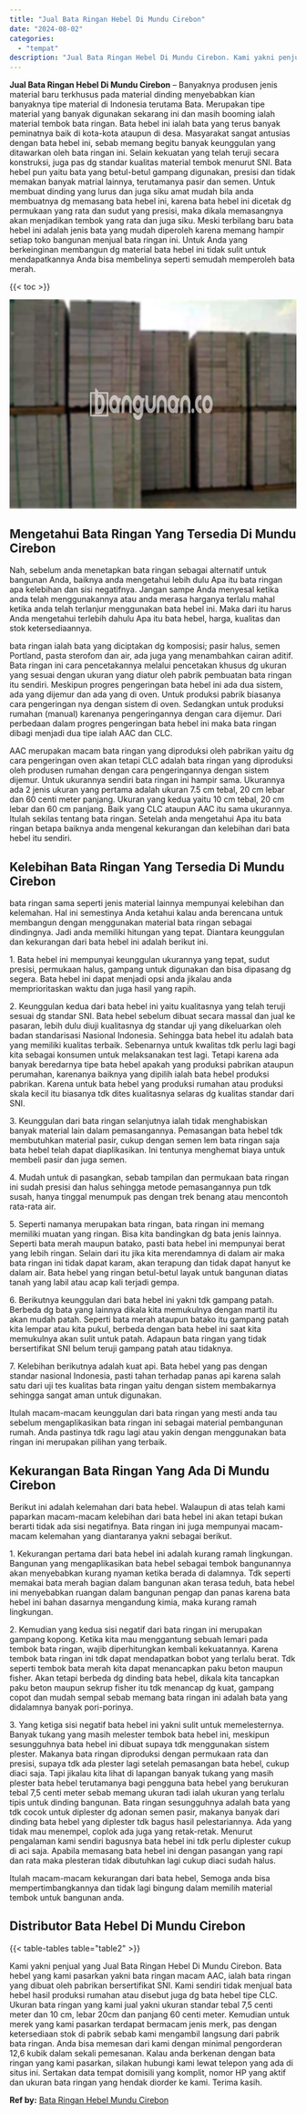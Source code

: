 ```yaml
---
title: "Jual Bata Ringan Hebel Di Mundu Cirebon"
date: "2024-08-02"
categories: 
  - "tempat"
description: "Jual Bata Ringan Hebel Di Mundu Cirebon. Kami yakni penjual yang Jual Bata Ringan Hebel Di Mundu Cirebon. Bata hebel yang kami pasarkan yakni bata ringan mac..."
---
```


**Jual Bata Ringan Hebel Di Mundu Cirebon** – Banyaknya produsen jenis material baru terkhusus pada material dinding menyebabkan kian banyaknya tipe material di Indonesia terutama Bata. Merupakan tipe material yang banyak digunakan sekarang ini dan masih booming ialah material tembok bata ringan. Bata hebel ini ialah bata yang terus banyak peminatnya baik di kota-kota ataupun di desa. Masyarakat sangat antusias dengan bata hebel ini, sebab memang begitu banyak keunggulan yang ditawarkan oleh bata ringan ini. Selain kekuatan yang telah teruji secara konstruksi, juga pas dg standar kualitas material tembok menurut SNI. Bata hebel pun yaitu bata yang betul-betul gampang digunakan, presisi dan tidak memakan banyak matrial lainnya, terutamanya pasir dan semen. Untuk membuat dinding yang lurus dan juga siku amat mudah bila anda membuatnya dg memasang bata hebel ini, karena bata hebel ini dicetak dg permukaan yang rata dan sudut yang presisi, maka dikala memasangnya akan menjadikan tembok yang rata dan juga siku. Meski terbilang baru bata hebel ini adalah jenis bata yang mudah diperoleh karena memang hampir setiap toko bangunan menjual bata ringan ini. Untuk Anda yang berkeinginan membangun dg material bata hebel ini tidak sulit untuk mendapatkannya Anda bisa membelinya seperti semudah memperoleh bata merah.

{{< toc >}}

![Jual Bata Ringan Hebel Di Mundu Cirebon](/images/jual-hebel-murah-21.png)

## Mengetahui Bata Ringan Yang Tersedia Di Mundu Cirebon

Nah, sebelum anda menetapkan bata ringan sebagai alternatif untuk bangunan Anda, baiknya anda mengetahui lebih dulu Apa itu bata ringan apa kelebihan dan sisi negatifnya. Jangan sampe Anda menyesal ketika anda telah menggunakannya atau anda merasa harganya terlalu mahal ketika anda telah terlanjur menggunakan bata hebel ini. Maka dari itu harus Anda mengetahui terlebih dahulu Apa itu bata hebel, harga, kualitas dan stok ketersediaannya.

bata ringan ialah bata yang diciptakan dg komposisi; pasir halus, semen Portland, pasta sterofom dan air, ada juga yang menambahkan cairan aditif. Bata ringan ini cara pencetakannya melalui pencetakan khusus dg ukuran yang sesuai dengan ukuran yang diatur oleh pabrik pembuatan bata ringan itu sendiri. Meskipun progres pengeringan bata hebel ini ada dua sistem, ada yang dijemur dan ada yang di oven. Untuk produksi pabrik biasanya cara pengeringan nya dengan sistem di oven. Sedangkan untuk produksi rumahan (manual) karenanya pengeringannya dengan cara dijemur. Dari perbedaan dalam progres pengeringan bata hebel ini maka bata ringan dibagi menjadi dua tipe ialah AAC dan CLC.

AAC merupakan macam bata ringan yang diproduksi oleh pabrikan yaitu dg cara pengeringan oven akan tetapi CLC adalah bata ringan yang diproduksi oleh produsen rumahan dengan cara pengeringannya dengan sistem dijemur. Untuk ukurannya sendiri bata ringan ini hampir sama. Ukurannya ada 2 jenis ukuran yang pertama adalah ukuran 7.5 cm tebal, 20 cm lebar dan 60 centi meter panjang. Ukuran yang kedua yaitu 10 cm tebal, 20 cm lebar dan 60 cm panjang. Baik yang CLC ataupun AAC itu sama ukurannya. Itulah sekilas tentang bata ringan. Setelah anda mengetahui Apa itu bata ringan betapa baiknya anda mengenal kekurangan dan kelebihan dari bata hebel itu sendiri.

## Kelebihan Bata Ringan Yang Tersedia Di Mundu Cirebon

bata ringan sama seperti jenis material lainnya mempunyai kelebihan dan kelemahan. Hal ini semestinya Anda ketahui kalau anda berencana untuk membangun dengan menggunakan material bata ringan sebagai dindingnya. Jadi anda memiliki hitungan yang tepat. Diantara keunggulan dan kekurangan dari bata hebel ini adalah berikut ini.

1\. Bata hebel ini mempunyai keunggulan ukurannya yang tepat, sudut presisi, permukaan halus, gampang untuk digunakan dan bisa dipasang dg segera. Bata hebel ini dapat menjadi opsi anda jikalau anda memprioritaskan waktu dan juga hasil yang rapih.

2\. Keunggulan kedua dari bata hebel ini yaitu kualitasnya yang telah teruji sesuai dg standar SNI. Bata hebel sebelum dibuat secara massal dan jual ke pasaran, lebih dulu diuji kualitasnya dg standar uji yang dikeluarkan oleh badan standarisasi Nasional Indonesia. Sehingga bata hebel itu adalah bata yang memiliki kualitas terbaik. Sebenarnya untuk kwalitas tdk perlu lagi bagi kita sebagai konsumen untuk melaksanakan test lagi. Tetapi karena ada banyak beredarnya tipe bata hebel apakah yang produksi pabrikan ataupun perumahan, karenanya baiknya yang dipilih ialah bata hebel produksi pabrikan. Karena untuk bata hebel yang produksi rumahan atau produksi skala kecil itu biasanya tdk dites kualitasnya selaras dg kualitas standar dari SNI.

3\. Keunggulan dari bata ringan selanjutnya ialah tidak menghabiskan banyak material lain dalam pemasangannya. Pemasangan bata hebel tdk membutuhkan material pasir, cukup dengan semen lem bata ringan saja bata hebel telah dapat diaplikasikan. Ini tentunya menghemat biaya untuk membeli pasir dan juga semen.

4\. Mudah untuk di pasangkan, sebab tampilan dan permukaan bata ringan ini sudah presisi dan halus sehingga metode pemasangannya pun tdk susah, hanya tinggal menumpuk pas dengan trek benang atau mencontoh rata-rata air.

5\. Seperti namanya merupakan bata ringan, bata ringan ini memang memiliki muatan yang ringan. Bisa kita bandingkan dg bata jenis lainnya. Seperti bata merah maupun batako, pasti bata hebel ini mempunyai berat yang lebih ringan. Selain dari itu jika kita merendamnya di dalam air maka bata ringan ini tidak dapat karam, akan terapung dan tidak dapat hanyut ke dalam air. Bata hebel yang ringan betul-betul layak untuk bangunan diatas tanah yang labil atau acap kali terjadi gempa.

6\. Berikutnya keunggulan dari bata hebel ini yakni tdk gampang patah. Berbeda dg bata yang lainnya dikala kita memukulnya dengan martil itu akan mudah patah. Seperti bata merah ataupun batako itu gampang patah kita lempar atau kita pukul, berbeda dengan bata hebel ini saat kita memukulnya akan sulit untuk patah. Adapaun bata ringan yang tidak bersertifikat SNI belum teruji gampang patah atau tidaknya.

7\. Kelebihan berikutnya adalah kuat api. Bata hebel yang pas dengan standar nasional Indonesia, pasti tahan terhadap panas api karena salah satu dari uji tes kualitas bata ringan yaitu dengan sistem membakarnya sehingga sangat aman untuk digunakan.

Itulah macam-macam keunggulan dari bata ringan yang mesti anda tau sebelum mengaplikasikan bata ringan ini sebagai material pembangunan rumah. Anda pastinya tdk ragu lagi atau yakin dengan menggunakan bata ringan ini merupakan pilihan yang terbaik.

## Kekurangan Bata Ringan Yang Ada Di Mundu Cirebon

Berikut ini adalah kelemahan dari bata hebel. Walaupun di atas telah kami paparkan macam-macam kelebihan dari bata hebel ini akan tetapi bukan berarti tidak ada sisi negatifnya. Bata ringan ini juga mempunyai macam-macam kelemahan yang diantaranya yakni sebagai berikut.

1\. Kekurangan pertama dari bata hebel ini adalah kurang ramah lingkungan. Bangunan yang mengaplikasikan bata hebel sebagai tembok bangunannya akan menyebabkan kurang nyaman ketika berada di dalamnya. Tdk seperti memakai bata merah bagian dalam bangunan akan terasa teduh, bata hebel ini menyebabkan ruangan dalam bangunan pengap dan panas karena bata hebel ini bahan dasarnya mengandung kimia, maka kurang ramah lingkungan.

2\. Kemudian yang kedua sisi negatif dari bata ringan ini merupakan gampang kopong. Ketika kita mau menggantung sebuah lemari pada tembok bata ringan, wajib diperhitungkan kembali kekuatannya. Karena tembok bata ringan ini tdk dapat mendapatkan bobot yang terlalu berat. Tdk seperti tembok bata merah kita dapat menancapkan paku beton maupun fisher. Akan tetapi berbeda dg dinding bata hebel, dikala kita tancapkan paku beton maupun sekrup fisher itu tdk menancap dg kuat, gampang copot dan mudah sempal sebab memang bata ringan ini adalah bata yang didalamnya banyak pori-porinya.

3\. Yang ketiga sisi negatif bata hebel ini yakni sulit untuk memelesternya. Banyak tukang yang masih melester tembok bata hebel ini, meskipun sesungguhnya bata hebel ini dibuat supaya tdk menggunakan sistem plester. Makanya bata ringan diproduksi dengan permukaan rata dan presisi, supaya tdk ada plester lagi setelah pemasangan bata hebel, cukup diaci saja. Tapi jikalau kita lihat di lapangan banyak tukang yang masih plester bata hebel terutamanya bagi pengguna bata hebel yang berukuran tebal 7,5 centi meter sebab memang ukuran tadi ialah ukuran yang terlalu tipis untuk dinding bangunan. Bata ringan sesungguhnya adalah bata yang tdk cocok untuk diplester dg adonan semen pasir, makanya banyak dari dinding bata hebel yang diplester tdk bagus hasil pelestariannya. Ada yang tidak mau menempel, coplok ada juga yang retak-retak. Menurut pengalaman kami sendiri bagusnya bata hebel ini tdk perlu diplester cukup di aci saja. Apabila memasang bata hebel ini dengan pasangan yang rapi dan rata maka plesteran tidak dibutuhkan lagi cukup diaci sudah halus.

Itulah macam-macam kekurangan dari bata hebel, Semoga anda bisa mempertimbangkannya dan tidak lagi bingung dalam memilih material tembok untuk bangunan anda.

## Distributor Bata Hebel Di Mundu Cirebon

{{< table-tables table="table2" >}}

Kami yakni penjual yang Jual Bata Ringan Hebel Di Mundu Cirebon. Bata hebel yang kami pasarkan yakni bata ringan macam AAC, ialah bata ringan yang dibuat oleh pabrikan bersertifikat SNI. Kami sendiri tidak menjual bata hebel hasil produksi rumahan atau disebut juga dg bata hebel tipe CLC. Ukuran bata ringan yang kami jual yakni ukuran standar tebal 7,5 centi meter dan 10 cm, lebar 20cm dan panjang 60 centi meter. Kemudian untuk merek yang kami pasarkan terdapat bermacam jenis merk, pas dengan ketersediaan stok di pabrik sebab kami mengambil langsung dari pabrik bata ringan. Anda bisa memesan dari kami dengan minimal pengorderan 12,6 kubik dalam sekali pemesanan. Kalau anda berkenan dengan bata ringan yang kami pasarkan, silakan hubungi kami lewat telepon yang ada di situs ini. Sertakan data tempat domisili yang komplit, nomor HP yang aktif dan ukuran bata ringan yang hendak diorder ke kami. Terima kasih.

**Ref by:** [Bata Ringan Hebel Mundu Cirebon](https://id.wikipedia.org/wiki/Bata)
